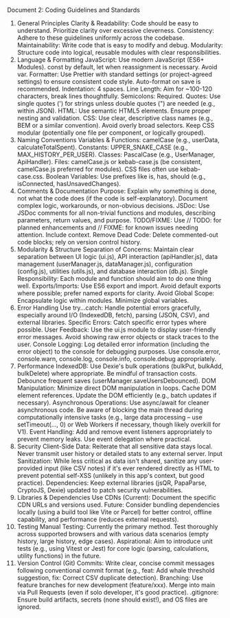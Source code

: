 Document 2: Coding Guidelines and Standards
1. General Principles
Clarity & Readability: Code should be easy to understand. Prioritize clarity over excessive cleverness.
Consistency: Adhere to these guidelines uniformly across the codebase.
Maintainability: Write code that is easy to modify and debug.
Modularity: Structure code into logical, reusable modules with clear responsibilities.
2. Language & Formatting
JavaScript: Use modern JavaScript (ES6+ Modules). const by default, let when reassignment is necessary. Avoid var.
Formatter: Use Prettier with standard settings (or project-agreed settings) to ensure consistent code style. Auto-format on save is recommended.
Indentation: 4 spaces.
Line Length: Aim for ~100-120 characters, break lines thoughtfully.
Semicolons: Required.
Quotes: Use single quotes (') for strings unless double quotes (") are needed (e.g., within JSON).
HTML: Use semantic HTML5 elements. Ensure proper nesting and validation.
CSS: Use clear, descriptive class names (e.g., BEM or a similar convention). Avoid overly broad selectors. Keep CSS modular (potentially one file per component, or logically grouped).
3. Naming Conventions
Variables & Functions: camelCase (e.g., userData, calculateTotalSpent).
Constants: UPPER_SNAKE_CASE (e.g., MAX_HISTORY_PER_USER).
Classes: PascalCase (e.g., UserManager, ApiHandler).
Files: camelCase.js or kebab-case.js (be consistent, camelCase.js preferred for modules). CSS files often use kebab-case.css.
Boolean Variables: Use prefixes like is, has, should (e.g., isConnected, hasUnsavedChanges).
4. Comments & Documentation
Purpose: Explain why something is done, not what the code does (if the code is self-explanatory). Document complex logic, workarounds, or non-obvious decisions.
JSDoc: Use JSDoc comments for all non-trivial functions and modules, describing parameters, return values, and purpose.
TODO/FIXME: Use // TODO: for planned enhancements and // FIXME: for known issues needing attention. Include context.
Remove Dead Code: Delete commented-out code blocks; rely on version control history.
5. Modularity & Structure
Separation of Concerns: Maintain clear separation between UI logic (ui.js), API interaction (apiHandler.js), data management (userManager.js, dataManager.js), configuration (config.js), utilities (utils.js), and database interaction (db.js).
Single Responsibility: Each module and function should aim to do one thing well.
Exports/Imports: Use ES6 export and import. Avoid default exports where possible; prefer named exports for clarity.
Avoid Global Scope: Encapsulate logic within modules. Minimize global variables.
6. Error Handling
Use try...catch: Handle potential errors gracefully, especially around I/O (IndexedDB, fetch), parsing (JSON, CSV), and external libraries.
Specific Errors: Catch specific error types where possible.
User Feedback: Use the ui.js module to display user-friendly error messages. Avoid showing raw error objects or stack traces to the user.
Console Logging: Log detailed error information (including the error object) to the console for debugging purposes. Use console.error, console.warn, console.log, console.info, console.debug appropriately.
7. Performance
IndexedDB: Use Dexie's bulk operations (bulkPut, bulkAdd, bulkDelete) where appropriate. Be mindful of transaction costs. Debounce frequent saves (userManager.saveUsersDebounced).
DOM Manipulation: Minimize direct DOM manipulation in loops. Cache DOM element references. Update the DOM efficiently (e.g., batch updates if necessary).
Asynchronous Operations: Use async/await for cleaner asynchronous code. Be aware of blocking the main thread during computationally intensive tasks (e.g., large data processing – use setTimeout(..., 0) or Web Workers if necessary, though likely overkill for V1).
Event Handling: Add and remove event listeners appropriately to prevent memory leaks. Use event delegation where practical.
8. Security
Client-Side Data: Reiterate that all sensitive data stays local. Never transmit user history or detailed stats to any external server.
Input Sanitization: While less critical as data isn't shared, sanitize any user-provided input (like CSV notes) if it's ever rendered directly as HTML to prevent potential self-XSS (unlikely in this app's context, but good practice).
Dependencies: Keep external libraries (jsQR, PapaParse, CryptoJS, Dexie) updated to patch security vulnerabilities.
9. Libraries & Dependencies
Use CDNs (Current): Document the specific CDN URLs and versions used.
Future: Consider bundling dependencies locally (using a build tool like Vite or Parcel) for better control, offline capability, and performance (reduces external requests).
10. Testing
Manual Testing: Currently the primary method. Test thoroughly across supported browsers and with various data scenarios (empty history, large history, edge cases).
Aspirational: Aim to introduce unit tests (e.g., using Vitest or Jest) for core logic (parsing, calculations, utility functions) in the future.
11. Version Control (Git)
Commits: Write clear, concise commit messages following conventional commit format (e.g., feat: Add whale threshold suggestion, fix: Correct CSV duplicate detection).
Branching: Use feature branches for new development (feature/xxx). Merge into main via Pull Requests (even if solo developer, it's good practice).
.gitignore: Ensure build artifacts, secrets (none should exist!), and OS files are ignored.
